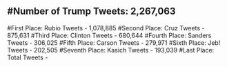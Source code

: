 #Number of Trump Tweets: 2,267,063
---
#First Place: Rubio Tweets - 1,078,885
#Second Place: Cruz Tweets - 875,631
#Third Place: Clinton Tweets - 680,644
#Fourth Place: Sanders Tweets - 306,025
#Fifth Place: Carson Tweets - 279,971
#Sixth Place: Jeb! Tweets - 202,505
#Seventh Place: Kasich Tweets - 193,039
#Last Place: Total Tweets -  
